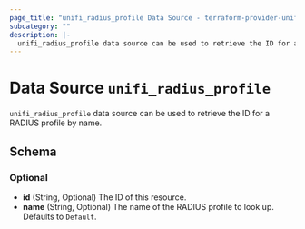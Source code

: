 ```yaml
---
page_title: "unifi_radius_profile Data Source - terraform-provider-unifi"
subcategory: ""
description: |-
  unifi_radius_profile data source can be used to retrieve the ID for a RADIUS profile by name.
---
```


# Data Source `unifi_radius_profile`

`unifi_radius_profile` data source can be used to retrieve the ID for a RADIUS profile by name.



## Schema

### Optional

- **id** (String, Optional) The ID of this resource.
- **name** (String, Optional) The name of the RADIUS profile to look up. Defaults to `Default`.



